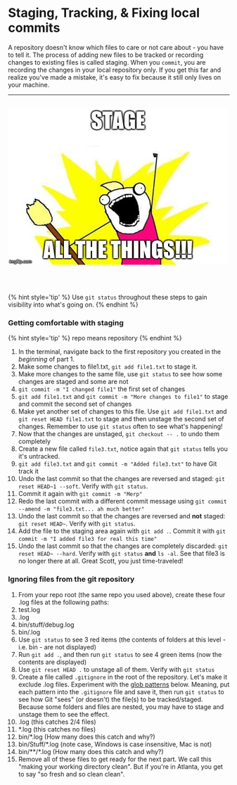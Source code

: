 # Staging, Tracking, &amp; Fixing local commits
A repository doesn't know which files to care or not care about - you have to tell it.  The process of adding new files to be tracked or recording changes to existing files is called staging.  When you `commit`, you are recording the changes in your local repository only.  If you get this far and realize you've made a mistake, it's easy to fix because it still only lives on your machine.

<hr><br>

<div>
    <img src="2-meme.jpg">
</div>

<br><br>


{% hint style='tip' %}
Use `git status` throughout these steps to gain visibility into what's going on.
{% endhint %}

### Getting comfortable with staging

{% hint style='tip' %}
repo means repository
{% endhint %}

1. In the terminal, navigate back to the first repository you created in the *beginning* of part 1.
1. Make some changes to file1.txt, `git add file1.txt` to stage it.
1. Make more changes to the same file, use `git status` to see how some changes are staged and some are not
1. `git commit -m "I changed file1"` the first set of changes
1. `git add file1.txt` and `git commit -m "More changes to file1"` to stage and commit the second set of changes
1. Make yet another set of changes to this file.  Use `git add file1.txt` and `git reset HEAD file1.txt` to stage and then unstage the second set of changes.  Remember to use `git status` often to see what's happening!
1. Now that the changes are unstaged, `git checkout -- .` to undo them completely
1. Create a new file called `file3.txt`, notice again that `git status` tells you it's untracked.
1. `git add file3.txt` and `git commit -m "Added file3.txt"` to have Git track it
1. Undo the last commit so that the changes are reversed and staged: `git reset HEAD~1 --soft`.  Verify with `git status`.
1. Commit it again with `git commit -m "Merp"`
1. Redo the last commit with a different commit message using `git commit --amend -m "file3.txt... ah much better"`
1. Undo the last commit so that the changes are reversed and **not** staged: `git reset HEAD~`.  Verify with `git status`.
1. Add the file to the staging area again with `git add .`.  Commit it with `git commit -m "I added file3 for real this time"`
1. Undo the last commit so that the changes are completely discarded: `git reset HEAD~ --hard`.  Verify with `git status` **and** `ls -al`.  See that file3 is no longer there at all.  Great Scott, you just time-traveled!

### Ignoring files from the git repository

1. From your repo root (the same repo you used above), create these four .log files at the following paths:
  1. test.log
  1. .log
  1. bin/stuff/debug.log
  1. bin/.log
1. Use `git status` to see 3 red items (the contents of folders at this level - i.e. bin - are not displayed)
1. Run `git add .`, and then run `git status` to see 4 green items (now the contents are displayed)
1. Use `git reset HEAD .` to unstage all of them.  Verify with `git status`
1. Create a file called `.gitignore` in the root of the repository.  Let's make it exclude .log files.  Experiment with the [glob patterns](http://bit.ly/MasterGitGlob) below.  Meaning, put each pattern into the `.gitignore` file and save it, then run `git status` to see how Git "sees" (or doesn't) the file(s) to be tracked/staged.  Because some folders and files are nested, you may have to stage and unstage them to see the effect.
  1. .log (this catches 2/4 files)
  1. \*.log (this catches no files)
  1. bin/\*.log (How many does this catch and why?)
  1. bin/Stuff/\*.log (note case, Windows is case insensitive, Mac is not)
  1. bin/\*\*/\*.log (How many does this catch and why?)
1. Remove all of these files to get ready for the next part.  We call this "making your working directory clean".  But if you're in Atlanta, you get to say "so fresh and so clean clean".
